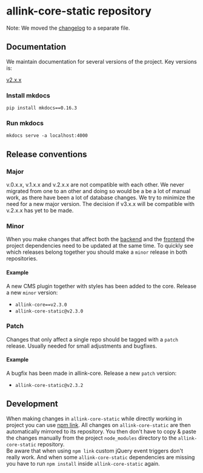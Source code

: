 # allink-core-static repository

Note: We moved the [changelog](CHANGELOG.md) to a separate file.


## Documentation

We maintain documentation for several versions of the project. Key versions is:

[v2.x.x](http://allink-core-static.readthedocs.io/en/v2.x.x/)

### Install mkdocs

`pip install mkdocs==0.16.3`

### Run mkdocs

`mkdocs serve -a localhost:4000`

## Release conventions

### Major
v.0.x.x, v.1.x.x and v.2.x.x are not compatible with each other. We never migrated from one to an other and doing so would be a be a lot of manual work, as there have been a lot of database changes. We try to minimize the need for a new major version. The decision if v3.x.x will be compatible with v.2.x.x has yet to be made.

### Minor
When you make changes that affect both the [backend](https://github.com/allink/allink-core) and the [frontend](https://github.com/allink/allink-core-static) the project dependencies need to be updated at the same time. To quickly see which releases belong together you should make a `minor` release in both repositories.

#### Example
A new CMS plugin together with styles has been added to the core. Release a new `minor` version:

- `allink-core==v2.3.0`
- `allink-core-static@v2.3.0`

### Patch
Changes that only affect a single repo should be tagged with a `patch` release. Usually needed for small adjustments and bugfixes.

#### Example
A bugfix has been made in allink-core. Release a new `patch` version:

- `allink-core-static@v2.3.2`

## Development

When making changes in `allink-core-static` while directly working in project you can use [npm link](https://medium.com/dailyjs/how-to-use-npm-link-7375b6219557). All changes on `allink-core-static` are then automatically mirrored to its repository. You then don't have to copy & paste the changes manually from the project `node_modules` directory to the `allink-core-static` repository.<br>
Be aware that when using `npm link` custom jQuery event triggers don't really work. And when some `allink-core-static` dependencies are missing you have to run `npm install` inside `allink-core-static` again.
